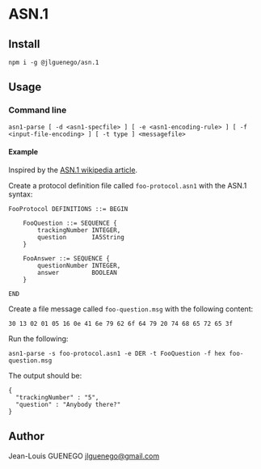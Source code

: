 # ASN.1

## Install

```
npm i -g @jlguenego/asn.1
```

## Usage

### Command line

```
asn1-parse [ -d <asn1-specfile> ] [ -e <asn1-encoding-rule> ] [ -f <input-file-encoding> ] [ -t type ] <messagefile>
```

#### Example

Inspired by the [ASN.1 wikipedia article](https://en.wikipedia.org/wiki/ASN.1#Example_encoded_in_DER).

Create a protocol definition file called `foo-protocol.asn1` with the ASN.1 syntax:

```
FooProtocol DEFINITIONS ::= BEGIN

    FooQuestion ::= SEQUENCE {
        trackingNumber INTEGER,
        question       IA5String
    }

    FooAnswer ::= SEQUENCE {
        questionNumber INTEGER,
        answer         BOOLEAN
    }

END
```

Create a file message called `foo-question.msg` with the following content:

```
30 13 02 01 05 16 0e 41 6e 79 62 6f 64 79 20 74 68 65 72 65 3f
```

Run the following:

```
asn1-parse -s foo-protocol.asn1 -e DER -t FooQuestion -f hex foo-question.msg
```

The output should be:

```
{
  "trackingNumber" : "5",
  "question" : "Anybody there?"
}
```

## Author

Jean-Louis GUENEGO <jlguenego@gmail.com>
